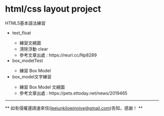 # html/css layout project

<p>HTML5基本語法練習</p>
<ul>
    <li>text_float</li>
        <ul>
            <li>練習文繞圖</li>
            <li>清除浮動 clear</li>
            <li>參考文章出處 : <a>https://reurl.cc/Np8289</a></li>
        </ul>
    <li>box_modelTest</li>
        <ul>
            <li>練習 Box Model</li>
        </ul>
    <li>box_model文字練習</li>
        <ul>
            <li>練習 Box Model 文繞圖</li>
             <li>參考文章出處 : <a>https://pets.ettoday.net/news/2019465</a></li>
        </ul>
</ul>

---

** 如有侵權還請速來信(leejunkilowinnive@gmail.com)告知，感謝！ **
